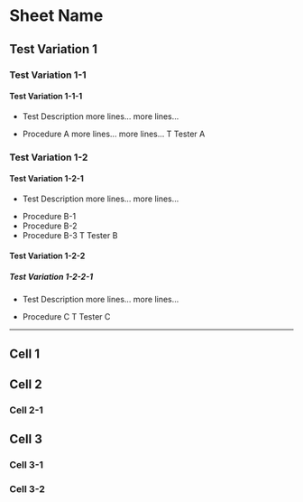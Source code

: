 # Sheet Name
## Test Variation 1
### Test Variation 1-1
#### Test Variation 1-1-1
* Test Description
  more lines...
  more lines...
+ Procedure A
  more lines...
  more lines...
T Tester A
### Test Variation 1-2
#### Test Variation 1-2-1
* Test Description
  more lines...
  more lines...
+ Procedure B-1
+ Procedure B-2
+ Procedure B-3
T Tester B
#### Test Variation 1-2-2
##### Test Variation 1-2-2-1
* Test Description
  more lines...
  more lines...
+ Procedure C
T Tester C
---
## Cell 1
## Cell 2
### Cell 2-1
## Cell 3
### Cell 3-1
### Cell 3-2
